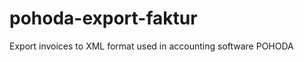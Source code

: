 pohoda-export-faktur
====================

Export invoices to XML format used in accounting software POHODA
